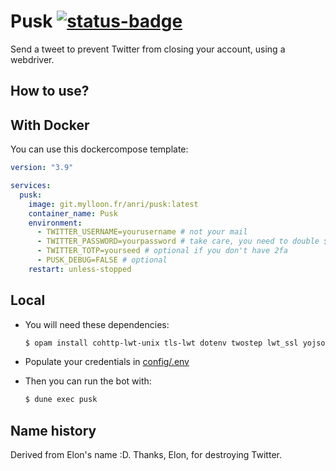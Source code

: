 # Pusk [![status-badge](https://ci.mylloon.fr/api/badges/Anri/pusk/status.svg)](https://ci.mylloon.fr/Anri/pusk)

Send a tweet to prevent Twitter from closing your account, using a webdriver.

## How to use?

## With Docker

You can use this dockercompose template:

```yaml
version: "3.9"

services:
  pusk:
    image: git.mylloon.fr/anri/pusk:latest
    container_name: Pusk
    environment:
      - TWITTER_USERNAME=yourusername # not your mail
      - TWITTER_PASSWORD=yourpassword # take care, you need to double $ signs in your password
      - TWITTER_TOTP=yourseed # optional if you don't have 2fa
      - PUSK_DEBUG=FALSE # optional
    restart: unless-stopped
```

## Local

- You will need these dependencies:

  ```sh
  $ opam install cohttp-lwt-unix tls-lwt dotenv twostep lwt_ssl yojson core
  ```

- Populate your credentials in [config/.env](./config/.env)
- Then you can run the bot with:

  ```sh
  $ dune exec pusk
  ```

## Name history

Derived from Elon's name :D. Thanks, Elon, for destroying Twitter.
